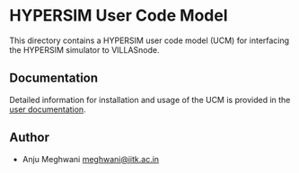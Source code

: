 # HYPERSIM User Code Model

This directory contains a HYPERSIM user code model (UCM) for interfacing the HYPERSIM simulator to VILLASnode.

## Documentation

Detailed information for installation and usage of the UCM is provided in the [user documentation](https://villas.fein-aachen.org/doc/node-client-hypersim.html).

## Author

- Anju Meghwani <meghwani@iitk.ac.in>
